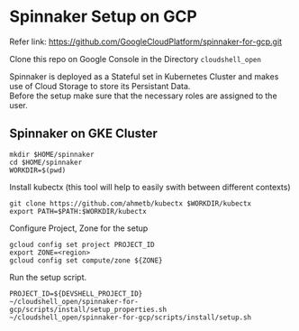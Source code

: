 # Spinnaker Setup on GCP

Refer link: https://github.com/GoogleCloudPlatform/spinnaker-for-gcp.git

Clone this repo on Google Console in the Directory ```cloudshell_open```

Spinnaker is deployed as a Stateful set in Kubernetes Cluster and makes use of Cloud Storage to store its Persistant Data. <br>
Before the setup make sure that the necessary roles are assigned to the user.

## Spinnaker on GKE Cluster

```
mkdir $HOME/spinnaker
cd $HOME/spinnaker
WORKDIR=$(pwd)
```
Install kubectx (this tool will help to easily swith between different contexts)
```
git clone https://github.com/ahmetb/kubectx $WORKDIR/kubectx
export PATH=$PATH:$WORKDIR/kubectx
```

Configure Project, Zone for the setup
```
gcloud config set project PROJECT_ID
export ZONE=<region>
gcloud config set compute/zone ${ZONE}
```
Run the setup script.
```
PROJECT_ID=${DEVSHELL_PROJECT_ID}
~/cloudshell_open/spinnaker-for-gcp/scripts/install/setup_properties.sh
~/cloudshell_open/spinnaker-for-gcp/scripts/install/setup.sh
```

